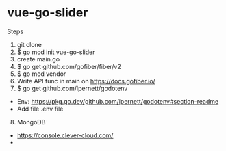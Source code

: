 # vue-go-slider

Steps
1. git clone
2. $ go mod init vue-go-slider
3. create main.go
4. $ go get github.com/gofiber/fiber/v2
5. $ go mod vendor
6. Write API func in main on https://docs.gofiber.io/
7. $ go get github.com/lpernett/godotenv
- Env: https://pkg.go.dev/github.com/lpernett/godotenv#section-readme
- Add file .env file
8. MongoDB
- https://console.clever-cloud.com/
- 